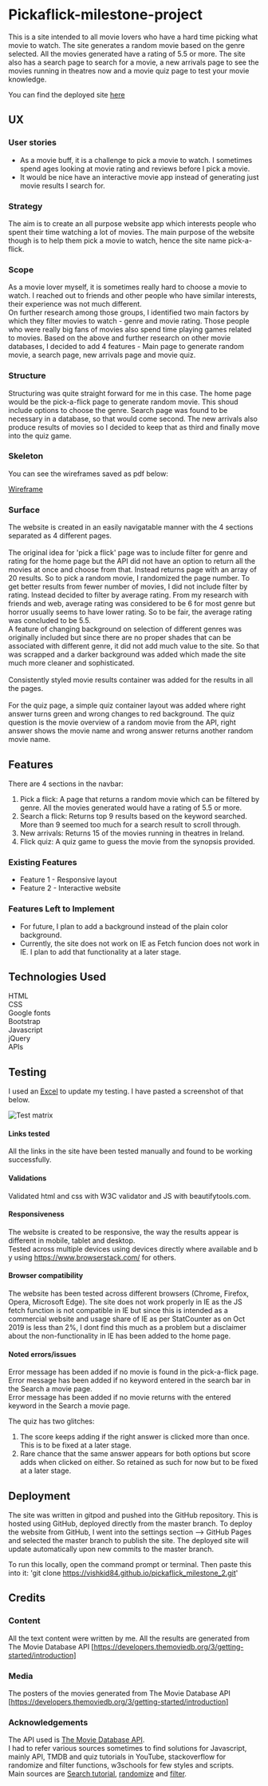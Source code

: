 # Pickaflick-milestone-project

This is a site intended to all movie lovers who have a hard time picking what movie to watch. The site generates a random movie based on the genre selected.
All the movies generated have a rating of 5.5 or more. The site also has a search page to search for a movie, a new arrivals page to see the movies running in theatres now
and a movie quiz page to test your movie knowledge. 

You can find the deployed site [here](https://vishkid84.github.io/pickaflick_milestone_2/)

## UX

### User stories

- As a movie buff, it is a challenge to pick a movie to watch. I sometimes spend ages looking at movie rating and reviews before I pick a movie.<br>
- It would be nice have an interactive movie app instead of generating just movie results I search for.

### Strategy

The aim is to create an all purpose website app which interests people who spent their time watching a lot of movies. 
The main purpose of the website though is to help them pick a movie to watch, hence the site name pick-a-flick. 

### Scope

As a movie lover myself, it is sometimes really hard to choose a movie to watch. I reached out to friends and other people who have similar interests, their experience was not much different.  
On further research among those groups, I identified two main factors by which they filter movies to watch - genre and movie rating. 
Those people who were really big fans of movies also spend time playing games related to movies. 
Based on the above and further research on other movie databases, I decided to add 4 features - Main page to generate random movie, a search page, 
new arrivals page and movie quiz.

### Structure

Structuring was quite straight forward for me in this case. The home page would be the pick-a-flick page to generate random movie. This shoud include options to choose the genre. 
Search page was found to be necessary in a database, so that would come second. 
The new arrivals also produce results of movies so I decided to keep that as third and finally move into the quiz game. 

### Skeleton

You can see the wireframes saved as pdf below:

[Wireframe](https://github.com/vishkid84/pickaflick_milestone_2/blob/master/assets/wireframes/Pickaflick_wireframe.pdf)<br>


### Surface

The website is created in an easily navigatable manner with the 4 sections separated as 4 different pages.<br><br>
The original idea for 'pick a flick' page was to include filter for genre and rating for the home page but the API did not have an option to return all the movies at once and 
choose from that. Instead returns page with an array of 20 results. So to pick a random movie, I randomized the page number. To get better results from 
fewer number of movies, I did not include filter by rating. Instead decided to filter by average rating. From my research with friends and web, average rating 
was considered to be 6 for most genre but horror usually seems to have lower rating. So to be fair, the average rating was concluded to be 5.5. <br>
A feature of changing background on selection of different genres was originally included but since there are no proper shades that can be
associated with different genre, it did not add much value to the site. So that was scrapped and a darker background 
was added which made the site much more cleaner and sophisticated. <br> <br>
Consistently styled movie results container was added for the results in all the pages. <br><br>
For the quiz page, a simple quiz container layout was added where right answer turns green and wrong changes to red background. The quiz question is the movie overview of a random movie
from the API, right answer shows the movie name and wrong answer returns another random movie name.

## Features

There are 4 sections in the navbar:
1. Pick a flick: A page that returns a random movie which can be filtered by genre. All the movies generated would have a rating of 5.5 or more.
2. Search a flick: Returns top 9 results based on the keyword searched. More than 9 seemed too much for a search result to scroll through. 
3. New arrivals: Returns 15 of the movies running in theatres in Ireland.
4. Flick quiz: A quiz game to guess the movie from the synopsis provided.

### Existing Features
- Feature 1 - Responsive layout
- Feature 2 - Interactive website 

### Features Left to Implement
- For future, I plan to add a background instead of the plain color background. 
- Currently, the site does not work on IE as Fetch funcion does not work in IE. I plan to add that functionality at a later stage. 

## Technologies Used

HTML <br>
CSS <br>
Google fonts <br>
Bootstrap <br>
Javascript <br>
jQuery <br>
APIs

## Testing
I used an [Excel](https://github.com/vishkid84/pickaflick_milestone_2/blob/master/assets/Testing/Testing%20Excel.xlsx) to update my testing. 
I have pasted a screenshot of that below. 

![Test matrix](https://github.com/vishkid84/pickaflick_milestone_2/blob/master/assets/Testing/Test_screenshot.png)

#### Links tested
All the links in the site have been tested manually and found to be working successfully.  

#### Validations
Validated html and css with W3C validator and JS with beautifytools.com.

#### Responsiveness
The website is created to be responsive, the way the results appear is different in mobile, tablet and desktop. 
Tested across multiple devices using devices directly where available and by using https://www.browserstack.com/ for others.

#### Browser compatibility
The website has been tested across different browsers (Chrome, Firefox, Opera, Microsoft Edge). 
The site does not work properly in IE as the JS fetch function is not compatible in IE but since this is intended
as a commercial website and usage share of IE as per StatCounter as on Oct 2019 is less than 2%, 
I dont find this much as a problem but a disclaimer about the non-functionality in IE has been added to the home page. 

#### Noted errors/issues
Error message has been added if no movie is found in the pick-a-flick page. <br>
Error message has been added if no keyword entered in the search bar in the Search a movie page. <br>
Error message has been added if no movie returns with the entered keyword in the Search a movie page. <br>

The quiz has two glitches: 
1. The score keeps adding if the right answer is clicked more than once. This is to be fixed at a later stage. 
2. Rare chance that the same answer appears for both options but score adds when clicked on either. So retained as such for now but to be fixed at a later stage.


## Deployment

The site was written in gitpod and pushed into the GitHub repository. This is hosted using GitHub, deployed directly from the master branch. 
To deploy the website from GitHub, I went into the settings section --> GitHub Pages and selected the master branch to publish the site. 
The deployed site will update automatically upon new commits to the master branch.

To run this locally, open the command prompt or terminal. Then paste this into it: 'git clone https://vishkid84.github.io/pickaflick_milestone_2.git'

## Credits

### Content

All the text content were written by me.
All the results are generated from The Movie Database API [https://developers.themoviedb.org/3/getting-started/introduction]

### Media

The posters of the movies generated from The Movie Database API [https://developers.themoviedb.org/3/getting-started/introduction]

### Acknowledgements

The API used is [The Movie Database API](https://developers.themoviedb.org/3/getting-started/introduction). <br>
I had to refer various sources sometimes to find solutions for Javascript, mainly API, TMDB and quiz tutorials in YouTube, stackoverflow for randomize and filter functions,
w3schools for few styles and scripts.  
Main sources are [Search tutorial](https://www.youtube.com/watch?v=mWg2udweauY), [randomize](https://stackoverflow.com/questions/1527803/generating-random-whole-numbers-in-javascript-in-a-specific-range)
and [filter](https://www.w3schools.com/jsref/jsref_filter.asp).
